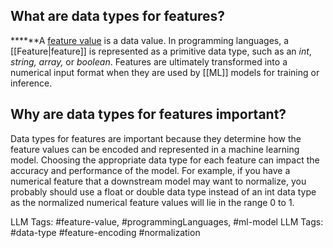 What are data types for features?
---------------------------------

***‍***A [feature value](http://www.hopsworks.ai/dictionary/feature-value) is a data value. In programming languages, a [[Feature|feature]] is represented as a primitive data type, such as an *int*, *string, array,* or *boolean*. Features are ultimately transformed into a numerical input format when they are used by [[ML]]  models for training or inference.

‍**Why are data types for features important?**
-----------------------------------------------

Data types for features are important because they determine how the feature values can be encoded and represented in a machine learning model. Choosing the appropriate data type for each feature can impact the accuracy and performance of the model. For example, if you have a numerical feature that a downstream model may want to normalize, you probably should use a float or double data type instead of an int data type as the normalized numerical feature values will lie in the range 0 to 1.


LLM Tags:   #feature-value, #programmingLanguages, #ml-model
LLM Tags:  #data-type #feature-encoding #normalization
